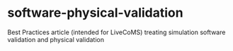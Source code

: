 # software-physical-validation
Best Practices article (intended for LiveCoMS) treating simulation software validation and physical validation
